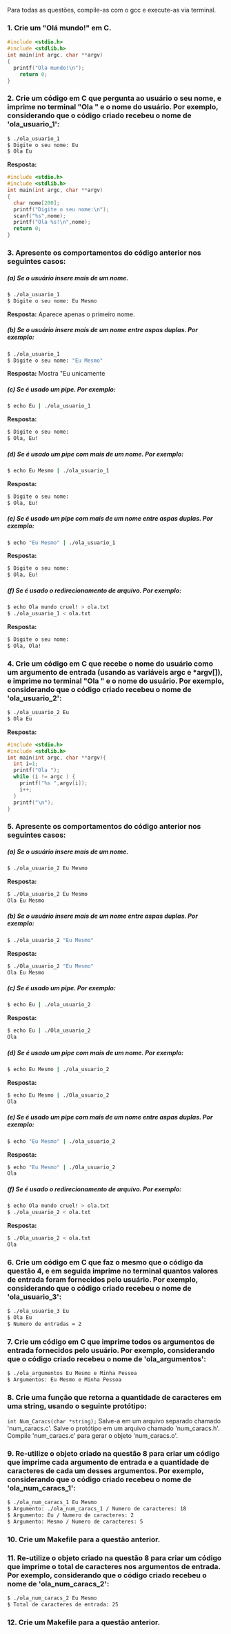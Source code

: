 Para todas as questões, compile-as com o gcc e execute-as via terminal.

### 1. Crie um "Olá mundo!" em C.

```C
#include <stdio.h>
#include <stdlib.h>
int main(int argc, char **argv)
{
  printf("Ola mundo!\n");
	return 0;
}
```

### 2. Crie um código em C que pergunta ao usuário o seu nome, e imprime no terminal "Ola " e o nome do usuário. Por exemplo, considerando que o código criado recebeu o nome de 'ola_usuario_1':

```bash
$ ./ola_usuario_1
$ Digite o seu nome: Eu
$ Ola Eu
```
**Resposta:**
```C
#include <stdio.h>
#include <stdlib.h>
int main(int argc, char **argv)
{
  char nome[200];
  printf("Digite o seu nome:\n");
  scanf("%s",nome);
  printf("Ola %s!\n",nome);
  return 0;
}
```
### 3. Apresente os comportamentos do código anterior nos seguintes casos:

##### (a) Se o usuário insere mais de um nome.
```bash
$ ./ola_usuario_1
$ Digite o seu nome: Eu Mesmo
```
**Resposta:**  Aparece apenas o primeiro nome.

##### (b) Se o usuário insere mais de um nome entre aspas duplas. Por exemplo:
```bash
$ ./ola_usuario_1
$ Digite o seu nome: "Eu Mesmo"
```
**Resposta:**  Mostra "Eu unicamente

##### (c) Se é usado um pipe. Por exemplo:
```bash
$ echo Eu | ./ola_usuario_1
```
**Resposta:**  
```bash
$ Digite o seu nome:
$ Ola, Eu!
```
##### (d) Se é usado um pipe com mais de um nome. Por exemplo:
```bash
$ echo Eu Mesmo | ./ola_usuario_1
```
**Resposta:**  
```bash
$ Digite o seu nome:
$ Ola, Eu!
```

##### (e) Se é usado um pipe com mais de um nome entre aspas duplas. Por exemplo:
```bash
$ echo "Eu Mesmo" | ./ola_usuario_1
```
**Resposta:**  
```bash
$ Digite o seu nome:
$ Ola, Eu!
```

##### (f) Se é usado o redirecionamento de arquivo. Por exemplo:
```bash
$ echo Ola mundo cruel! > ola.txt
$ ./ola_usuario_1 < ola.txt
```
**Resposta:** 
```bash
$ Digite o seu nome:
$ Ola, Ola!
```
### 4. Crie um código em C que recebe o nome do usuário como um argumento de entrada (usando as variáveis argc e *argv[]), e imprime no terminal "Ola " e o nome do usuário. Por exemplo, considerando que o código criado recebeu o nome de 'ola_usuario_2':

```bash
$ ./ola_usuario_2 Eu
$ Ola Eu
```
**Resposta:**
```C
#include <stdio.h>
#include <stdlib.h>
int main(int argc, char **argv){
  int i=1;
  printf("Ola ");
  while (i != argc ) {
    printf("%s ",argv[i]);
    i++;
  }
  printf("\n");
}
```

### 5. Apresente os comportamentos do código anterior nos seguintes casos:

##### (a) Se o usuário insere mais de um nome.
```bash
$ ./ola_usuario_2 Eu Mesmo
```
**Resposta:** 
```bash
$ ./Ola_usuario_2 Eu Mesmo
Ola Eu Mesmo 

```
##### (b) Se o usuário insere mais de um nome entre aspas duplas. Por exemplo:
```bash
$ ./ola_usuario_2 "Eu Mesmo"
```
**Resposta:** 
```bash
$ ./Ola_usuario_2 "Eu Mesmo"
Ola Eu Mesmo 

```
##### (c) Se é usado um pipe. Por exemplo:
```bash
$ echo Eu | ./ola_usuario_2
```
**Resposta:** 
```bash
$ echo Eu | ./Ola_usuario_2
Ola 

```

##### (d) Se é usado um pipe com mais de um nome. Por exemplo:
```bash
$ echo Eu Mesmo | ./ola_usuario_2
```
**Resposta:** 
```bash
$ echo Eu Mesmo | ./Ola_usuario_2
Ola 

```

##### (e) Se é usado um pipe com mais de um nome entre aspas duplas. Por exemplo:
```bash
$ echo "Eu Mesmo" | ./ola_usuario_2
```
**Resposta:** 
```bash
$ echo "Eu Mesmo" | ./Ola_usuario_2
Ola 

```
##### (f) Se é usado o redirecionamento de arquivo. Por exemplo:
```bash
$ echo Ola mundo cruel! > ola.txt
$ ./ola_usuario_2 < ola.txt
```
**Resposta:** 
```bash
$ ./Ola_usuario_2 < ola.txt
Ola 

```
### 6. Crie um código em C que faz o mesmo que o código da questão 4, e em seguida imprime no terminal quantos valores de entrada foram fornecidos pelo usuário. Por exemplo, considerando que o código criado recebeu o nome de 'ola_usuario_3':

```bash
$ ./ola_usuario_3 Eu
$ Ola Eu
$ Numero de entradas = 2
```

### 7. Crie um código em C que imprime todos os argumentos de entrada fornecidos pelo usuário. Por exemplo, considerando que o código criado recebeu o nome de 'ola_argumentos':

```bash
$ ./ola_argumentos Eu Mesmo e Minha Pessoa
$ Argumentos: Eu Mesmo e Minha Pessoa
```

### 8. Crie uma função que retorna a quantidade de caracteres em uma string, usando o seguinte protótipo:
`int Num_Caracs(char *string);` Salve-a em um arquivo separado chamado 'num_caracs.c'. Salve o protótipo em um arquivo chamado 'num_caracs.h'. Compile 'num_caracs.c' para gerar o objeto 'num_caracs.o'.

### 9. Re-utilize o objeto criado na questão 8 para criar um código que imprime cada argumento de entrada e a quantidade de caracteres de cada um desses argumentos. Por exemplo, considerando que o código criado recebeu o nome de 'ola_num_caracs_1':

```bash
$ ./ola_num_caracs_1 Eu Mesmo
$ Argumento: ./ola_num_caracs_1 / Numero de caracteres: 18
$ Argumento: Eu / Numero de caracteres: 2
$ Argumento: Mesmo / Numero de caracteres: 5
```

### 10. Crie um Makefile para a questão anterior.

### 11. Re-utilize o objeto criado na questão 8 para criar um código que imprime o total de caracteres nos argumentos de entrada. Por exemplo, considerando que o código criado recebeu o nome de 'ola_num_caracs_2':

```bash
$ ./ola_num_caracs_2 Eu Mesmo
$ Total de caracteres de entrada: 25
```

### 12. Crie um Makefile para a questão anterior.
